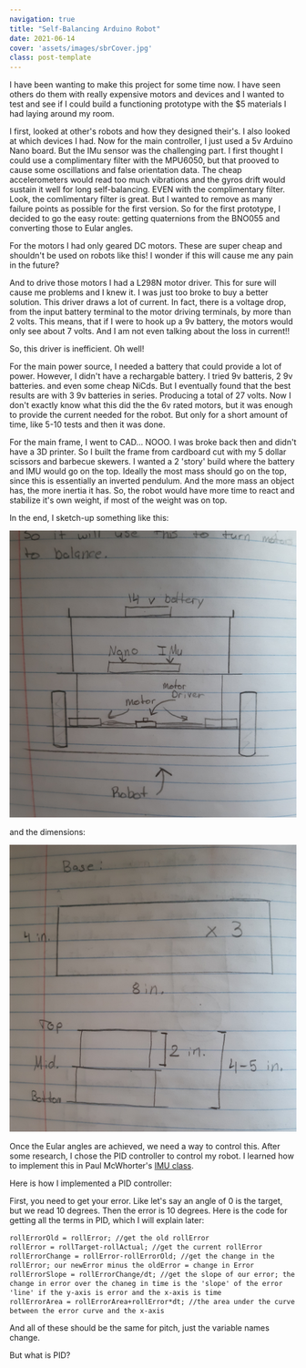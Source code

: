 ```yaml
---
navigation: true
title: "Self-Balancing Arduino Robot"
date: 2021-06-14
cover: 'assets/images/sbrCover.jpg'
class: post-template
---
```



I have been wanting to make this project for some time now. I have seen others do them with really expensive motors and devices and I wanted to test and see if I could build a functioning prototype with the $5 materials I had laying around my room.

I first, looked at other's robots and how they designed their's. I also looked at which devices I had. Now for the main controller, I just used a 5v Arduino Nano board. But the IMu sensor was the challenging part. I first thought I could use a complimentary filter with the MPU6050, but that prooved to cause some oscillations and false orientation data. The cheap accelerometers would read too much vibrations and the gyros drift would sustain it well for long self-balancing. EVEN with the complimentary filter. Look, the comlimentary filter is great. But I wanted to remove as many failure points as possible for the first version. So for the first prototype, I decided to go the easy route: getting quaternions from the BNO055 and converting those to Eular angles.

For the motors I had only geared DC motors. These are super cheap and shouldn't be used on robots like this! I wonder if this will cause me any pain in the future?

And to drive those motors I had a L298N motor driver. This for sure will cause me problems and I knew it. I was just too broke to buy a better solution. This driver draws a lot of current. In fact, there is a voltage drop, from the input battery terminal to the motor driving terminals, by more than 2 volts. This means, that if I were to hook up a 9v battery, the motors would only see about 7 volts. And I am not even talking about the loss in current!! 

So, this driver is inefficient. Oh well!

For the main power source, I needed a battery that could provide a lot of power. However, I didn't have a rechargable battery. I tried 9v batteris, 2 9v batteries. and even some cheap NiCds. But I eventually found that the best results are with 3 9v batteries in series. Producing a total of 27 volts. Now I don't exactly know what this did the the 6v rated motors, but it was enough to provide the current needed for the robot. But only for a short amount of time, like 5-10 tests and then it was done. 

For the main frame, I went to CAD... NOOO. I was broke back then and didn't have a 3D printer. So I built the frame from cardboard cut with my 5 dollar scissors and barbecue skewers. I wanted a 2 'story' build where the battery and IMU would go on the top. Ideally the most mass should go on the top, since this is essentially an inverted pendulum. And the more mass an object has, the more inertia it has. So, the robot would have more time to react and stabilize it's own weight, if most of the weight was on top. 

In the end, I sketch-up something like this:

![](assets/images/sbrSketch.jpg)

and the dimensions:

![](assets/images/sbrDim.jpg)


Once the Eular angles are achieved, we need a way to control this. After some research, I chose the PID controller to control my robot. I learned how to implement this in Paul McWhorter's [IMU class](https://www.youtube.com/watch?v=t7ImNDOQIzM&list=PLGs0VKk2DiYwEo-k0mjIkWXlkrJWAU4L9&index=26).

Here is how I implemented a PID controller:

First, you need to get your error. Like let's say an angle of 0 is the target, but we read 10 degrees. Then the error is 10 degrees. Here is the code for getting all the terms in PID, which I will explain later:

```
rollErrorOld = rollError; //get the old rollError
rollError = rollTarget-rollActual; //get the current rollError
rollErrorChange = rollError-rollErrorOld; //get the change in the rollError; our newError minus the oldError = change in Error
rollErrorSlope = rollErrorChange/dt; //get the slope of our error; the change in error over the chaneg in time is the 'slope' of the error 'line' if the y-axis is error and the x-axis is time
rollErrorArea = rollErrorArea+rollError*dt; //the area under the curve between the error curve and the x-axis
```

And all of these should be the same for pitch, just the variable names change. 

But what is PID?


